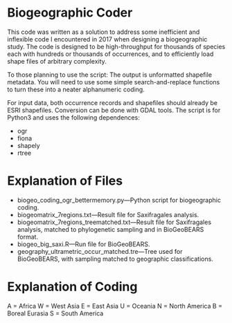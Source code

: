 # Biogeographic Coder
This code was written as a solution to address some inefficient and inflexible code I encountered in 2017 when designing a biogeographic study. The code is designed to be high-throughput for thousands of species each with hundreds or thousands of occurrences, and to efficiently load shape files of arbitrary complexity.

To those planning to use the script: The output is unformatted shapefile metadata. You will need to use some simple search-and-replace functions to turn these into a neater alphanumeric coding.

For input data, both occurrence records and shapefiles should already be ESRI shapefiles. Conversion can be done with GDAL tools. The script is for Python3 and uses the following dependences:
* ogr
* fiona 
* shapely
* rtree

# Explanation of Files
* biogeo_coding_ogr_bettermemory.py&mdash;Python script for biogeographic coding.
* biogeomatrix_7regions.txt&mdash;Result file for Saxifragales analysis.
* biogeomatrix_7regions_treematched.txt&mdash;Result file for Saxifragales analysis, matched to phylogenetic sampling and in BioGeoBEARS format.
* biogeo_big_saxi.R&mdash;Run file for BioGeoBEARS.
* geography_ultrametric_occur_matched.tre&mdash;Tree used for BioGeoBEARS, with sampling matched to geographic classifications.

# Explanation of Coding
A = Africa
W = West Asia
E = East Asia
U = Oceania
N = North America
B = Boreal Eurasia
S = South America

